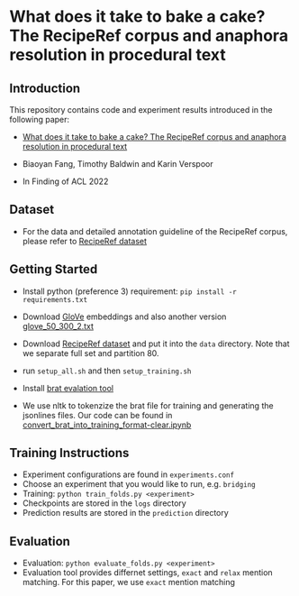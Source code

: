 # What does it take to bake a cake? The RecipeRef corpus and anaphora resolution in procedural text

## Introduction 

This repository contains code and experiment results introduced in the following paper:

- [What does it take to bake a cake? The RecipeRef corpus and anaphora resolution in procedural text](https://aclanthology.org/2022.findings-acl.275/)

- Biaoyan Fang, Timothy Baldwin and Karin Verspoor

- In Finding of ACL 2022

## Dataset

- For the data and detailed annotation guideline of the RecipeRef corpus, please refer to [RecipeRef dataset](https://data.mendeley.com/datasets/rcyskfvdv7/1)

## Getting Started 
- Install python (preference 3) requirement: `pip install -r requirements.txt`
- Download [GloVe](http://nlp.stanford.edu/data/glove.840B.300d.zip) embeddings and also another version [glove_50_300_2.txt](https://drive.google.com/file/d/1fkifqZzdzsOEo0DXMzCFjiNXqsKG_cHi)
- Download [RecipeRef dataset](https://data.mendeley.com/datasets/rcyskfvdv7/1) and put it into the `data` directory. Note that we separate full set and partition 80. 
- run `setup_all.sh` and then `setup_training.sh`
- Install [brat evalation tool](https://bitbucket.org/nicta_biomed/brateval/downloads/)

- We use nltk to tokenzize the brat file for training and generating the jsonlines files. Our code can be found in [convert_brat_into_training_format-clear.ipynb](https://github.com/biaoyanf/RecipeRef/blob/main/convert_brat_into_training_format-clear.ipynb)

## Training Instructions
- Experiment configurations are found in `experiments.conf`
- Choose an experiment that you would like to run, e.g. `bridging`
- Training: `python train_folds.py <experiment>`
- Checkpoints are stored in the `logs` directory
- Prediction results are stored in the `prediction` directory


## Evaluation
- Evaluation: `python evaluate_folds.py <experiment>`
- Evaluation tool provides differnet settings, `exact` and `relax` mention matching. For this paper, we use `exact` mention matching
